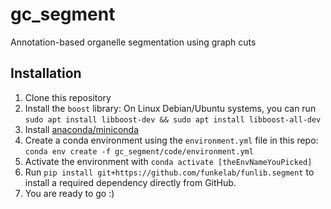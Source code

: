 # gc_segment
Annotation-based organelle segmentation using graph cuts

## Installation

1. Clone this repository
1. Install the `boost` library: On Linux Debian/Ubuntu systems, you can run `sudo apt install libboost-dev && sudo apt install libboost-all-dev`
1. Install [anaconda/miniconda](https://docs.conda.io/projects/conda/en/latest/user-guide/install/index.html)
1. Create a conda environment using the `environment.yml` file in this repo: `conda env create -f gc_segment/code/environment.yml`
1. Activate the environment with `conda activate [theEnvNameYouPicked]`
1. Run `pip install git+https://github.com/funkelab/funlib.segment` to install a required dependency directly from GitHub.
1. You are ready to go :)
